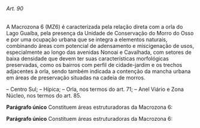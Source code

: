 
###### Art. 90
A Macrozona 6 (MZ6) é caracterizada pela relação direta com a orla do Lago Guaíba, pela presença da Unidade de Conservação do Morro do Osso e por uma ocupação urbana que se integra a elementos naturais, combinando áreas com potencial de adensamento e miscigenação de usos, especialmente ao longo das avenidas Nonoai e Cavalhada, com setores de baixa densidade que devem ter suas características morfológicas preservadas, como os bairros com perfil de cidade-jardim e os trechos adjacentes à orla, sendo também indicada a contenção da mancha urbana em áreas de preservação situadas na cadeia de morros.

– Centro Sul;
– Hípica;
– Orla, nos termos do art. 71;
– Anel Viário e Zona Núcleo, nos termos do art. 85.

**Parágrafo único** Constituem áreas estruturadoras da Macrozona 6:

**Parágrafo único** Constituem áreas estruturadoras da Macrozona 6:
